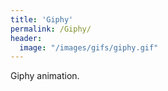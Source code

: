 ```yaml
---
title: 'Giphy'
permalink: /Giphy/
header:
  image: "/images/gifs/giphy.gif"
---
```


Giphy animation.
